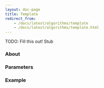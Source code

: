 ```yaml
---
layout: doc-page
title: Template
redirect_from:
    - /docs/latest/algorithms/template
    - /docs/latest/algorithms/template.html
---
```


TODO: Fill this out!
Stub

### About

### Parameters

### Example
